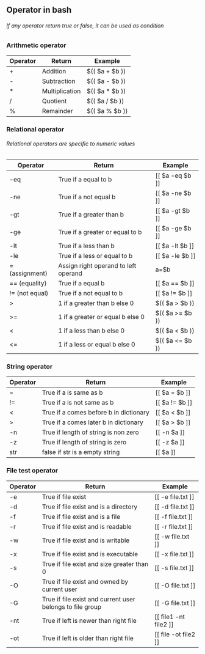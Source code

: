 ## Operator in bash
###### If any operator return true or false, it can be used as condition
### Arithmetic operator
| Operator | Return         | Example        |
|----------|----------------|----------------|
| +        | Addition       | $(( $a + $b )) |
| -        | Subtraction    | $(( $a - $b )) |
| *        | Multiplication | $(( $a * $b )) |
| /        | Quotient       | $(( $a / $b )) |
| %        | Remainder      | $(( $a % $b )) |

### Relational operator
###### Relational operators are specific to numeric values

| Operator       | Return                               | Example         |
|----------------|--------------------------------------|-----------------|
| -eq            | True if a equal to b                 | [[ $a -eq $b ]] |
| -ne            | True if a not equal b                | [[ $a -ne $b ]] |
| -gt            | True if a greater than b             | [[ $a -gt $b ]] |
| -ge            | True if a greater or equal to b      | [[ $a -ge $b ]] |
| -lt            | True if a less than b                | [[ $a -lt $b ]] |
| -le            | True if a less or equal to b         | [[ $a -le $b ]] |
| = (assignment) | Assign right operand to left operand | a=$b            |
| == (equality)  | True if a equal b                    | [[ $a == $b ]]  |
| != (not equal) | True if a not equal to b             | [[ $a != $b ]]  |
| >              | 1 if a greater than b else 0         | $(( $a > $b ))  |
| >=             | 1 if a greater or equal b else 0     | $(( $a >= $b )) |
| <              | 1 if a less than b else 0            | $(( $a < $b ))  |
| <=             | 1 if a less or equal b else 0        | $(( $a <= $b )) |

### String operator
| Operator | Return                                 | Example        |
|----------|----------------------------------------|----------------|
| =        | True if a is same as b                 | [[ $a = $b ]]  |
| !=       | True if a is not same as b             | [[ $a != $b ]] |
| <        | True if a comes before b in dictionary | [[ $a < $b ]]  |
| >        | True if a comes later b in dictionary  | [[ $a > $b ]]  |
| -n       | True if length of string is non zero   | [[ -n $a ]]    |
| -z       | True if length of string is zero       | [[ -z $a ]]    |
| str      | false if str is a empty string         | [[ $a ]]       |

### File test operator
| Operator | Return                                                    | Example               |
|----------|-----------------------------------------------------------|-----------------------|
| -e       | True if file exist                                        | [[ -e file.txt ]]     |
| -d       | True if file exist and is a directory                     | [[ -d file.txt ]]     |
| -f       | True if file exist and is a file                          | [[ -f file.txt ]]     |
| -r       | True if file exist and is readable                        | [[ -r file.txt ]]     |
| -w       | True if file exist and is writable                        | [[ -w file.txt ]]     |
| -x       | True if file exist and is executable                      | [[ -x file.txt ]]     |
| -s       | True if file exist and size greater than 0                | [[ -s file.txt ]]     |
| -O       | True if file exist and owned by current user              | [[ -O file.txt ]]     |
| -G       | True if file exist and current user belongs to file group | [[ -G file.txt ]]     |
| -nt      | True if left is newer than right file                     | [[ file1 -nt file2 ]] |
| -ot      | True if left is older than right file                     | [[ file -ot file2 ]]  |
